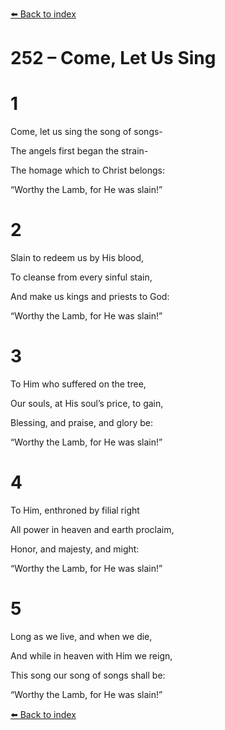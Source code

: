 [⬅️ Back to index](../README.md)

# 252 – Come, Let Us Sing





# 1

Come, let us sing the song of songs-

The angels first began the strain-

The homage which to Christ belongs:

“Worthy the Lamb, for He was slain!”



# 2

Slain to redeem us by His blood,

To cleanse from every sinful stain,

And make us kings and priests to God:

“Worthy the Lamb, for He was slain!”



# 3

To Him who suffered on the tree,

Our souls, at His soul’s price, to gain,

Blessing, and praise, and glory be:

“Worthy the Lamb, for He was slain!”



# 4

To Him, enthroned by filial right

All power in heaven and earth proclaim,

Honor, and majesty, and might:

“Worthy the Lamb, for He was slain!”



# 5

Long as we live, and when we die,

And while in heaven with Him we reign,

This song our song of songs shall be:

“Worthy the Lamb, for He was slain!”

[⬅️ Back to index](../README.md)
